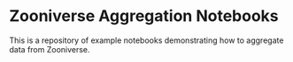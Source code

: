 # Zooniverse Aggregation Notebooks

This is a repository of example notebooks demonstrating how to aggregate data from Zooniverse.
